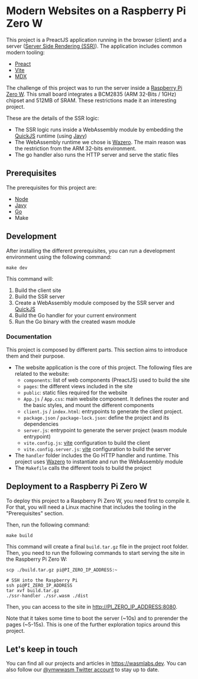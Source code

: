 # Modern Websites on a Raspberry Pi Zero W

This project is a PreactJS application running in the browser (client) and a server ([Server Side Rendering (SSR)](https://web.dev/rendering-on-the-web/)). The application includes common modern tooling:

* [Preact](https://preactjs.com/)
* [Vite](https://vitejs.dev/)
* [MDX](https://mdxjs.com/)

The challenge of this project was to run the server inside a [Raspberry Pi Zero W](https://www.raspberrypi.com/products/raspberry-pi-zero-w/). This small board integrates a BCM2835 (ARM 32-Bits / 1GHz) chipset and 512MB of SRAM. These restrictions made it an interesting project.

These are the details of the SSR logic:

* The SSR logic runs inside a WebAssembly module by embedding the [QuickJS](https://bellard.org/quickjs/) runtime (using [Javy](https://github.com/Shopify/javy))
* The WebAssembly runtime we chose is [Wazero](https://wazero.io/). The main reason was the restriction from the ARM 32-bits environment.
* The go handler also runs the HTTP server and serve the static files

## Prerequisites

The prerequisites for this project are:

* [Node](https://nodejs.org/en/)
* [Javy](https://github.com/Shopify/javy)
* [Go](https://go.dev/)
* Make

## Development

After installing the different prerequisites, you can run a development environment using the following command:

```
make dev
```

This command will:

1. Build the client site
1. Build the SSR server
1. Create a WebAssembly module composed by the SSR server and [QuickJS](https://bellard.org/quickjs/)
1. Build the Go handler for your current environment
1. Run the Go binary with the created wasm module

### Documentation

This project is composed by different parts. This section aims to introduce them and their purpose.

* The website application is the core of this project. The following files are related to the website:
  * `components`: list of web components (PreactJS) used to build the site
  * `pages`: the different views included in the site
  * `public`: static files required for the website
  * `App.js` / `App.css`: main website component. It defines the router and the basic styles, and mount the different components
  * `client.js` / `index.html`: entrypoints to generate the client project.
  * `package.json` / `package-lock.json`: define the project and its dependencies
  * `server.js`: entrypoint to generate the server project (wasm module entrypoint)
  * `vite.config.js`: [vite](https://vitejs.dev/) configuration to build the client
  * `vite.config.server.js`: [vite](https://vitejs.dev/) configuration to build the server
* The `handler` folder includes the Go HTTP handler and runtime. This project uses [Wazero](https://wazero.io/) to instantiate and run the WebAssembly module
* The `Makefile` calls the different tools to build the project

## Deployment to a Raspberry Pi Zero W

To deploy this project to a Raspberry Pi Zero W, you need first to compile it. For that, you will need a Linux machine that includes the tooling in the "Prerequisites" section.

Then, run the following command:

```
make build
```

This command will create a final `build.tar.gz` file in the project root folder. Then, you need to run the following commands to start serving the site in the Raspberry Pi Zero W:

```
scp ./build.tar.gz pi@PI_ZERO_IP_ADDRESS:~

# SSH into the Raspberry Pi
ssh pi@PI_ZERO_IP_ADDRESS
tar xvf build.tar.gz
./ssr-handler ./ssr.wasm ./dist
```

Then, you can access to the site in <http://PI_ZERO_IP_ADDRESS:8080>.

Note that it takes some time to boot the server (~10s) and to prerender the pages (~5-15s). This is one of the further exploration topics around this project.

## Let's keep in touch

You can find all our projects and articles in <https://wasmlabs.dev>. You can also follow our [@vmwwasm Twitter account](https://twitter.com/vmwwasm) to stay up to date.
